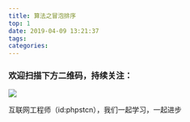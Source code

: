 ```yaml
---
title: 算法之冒泡排序
top: 1
date: 2019-04-09 13:21:37
tags:
categories:
---
```



### 欢迎扫描下方二维码，持续关注：
![](http://ww1.sinaimg.cn/large/a616b9a4gy1g4xzv954a4j20760763yo.jpg)

互联网工程师（id:phpstcn），我们一起学习，一起进步
